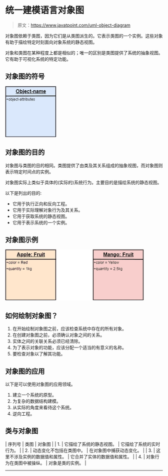 # 统一建模语言对象图

> 原文：<https://www.javatpoint.com/uml-object-diagram>

对象图依赖于类图，因为它们是从类图派生的。它表示类图的一个实例。这些对象有助于描绘特定时刻面向对象系统的静态视图。

对象和类图在某种程度上都是相似的；唯一的区别是类图提供了系统的抽象视图。它有助于可视化系统的特定功能。

## 对象图的符号

![UML Object Diagram](img/958b5b86127e394e347fedb9b89bbc21.png)

## 对象图的目的

对象图与类图的目的相同。类图提供了由类及其关系组成的抽象视图，而对象图则表示特定时间点的实例。

对象图实际上类似于具体的(实际的)系统行为。主要目的是描绘系统的静态视图。

以下是列出的目的:

*   它用于执行正向和反向工程。
*   它用于实际理解对象行为及其关系。
*   它用于获取系统的静态视图。
*   它用于表示系统的一个实例。

## 对象图示例

![UML Object Diagram](img/0a95e6b2a407e949438487333e168e59.png)

## 如何绘制对象图？

1.  在开始绘制对象图之前，应该检查系统中存在的所有对象。
2.  在创建对象图之前，必须确认对象之间的关系。
3.  实体之间的关联关系必须已经清除。
4.  为了表示对象的功能，应该分配一个适当的有意义的名称。
5.  要检查对象以了解其功能。

## 对象图的应用

以下是可以使用对象图的应用领域。

1.  建立一个系统的原型。
2.  为复杂的数据结构建模。
3.  从实际的角度来看待这个系统。
4.  逆向工程。

## 类与对象图

| 序列号 | 类图 | 对象图 |
| 1. | 它描绘了系统的静态视图。 | 它描绘了系统的实时行为。 |
| 2. | 动态变化不包括在类图中。 | 在对象图中捕获动态变化。 |
| 3. | 这里不涉及实例的数据值和属性。 | 它合并了实体的数据值和属性。 |
| 4. | 对象行为在类图中被操纵。 | 对象是类的实例。 |

* * *